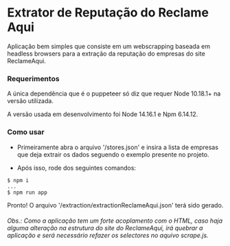# Extrator de Reputação do Reclame Aqui

Aplicação bem simples que consiste em um webscrapping baseada em headless browsers para a extração da reputação do empresas do site ReclameAqui.

### Requerimentos

A única dependência que é o puppeteer só diz que requer Node 10.18.1+ na versão utilizada.

A versão usada em desenvolvimento foi Node 14.16.1 e Npm 6.14.12.

### Como usar

- Primeiramente abra o arquivo '/stores.json' e insira a lista de empresas que deja extrair os dados seguendo o exemplo presente no projeto.

- Após isso, rode dos seguintes comandos:

``` 
$ npm i
...
$ npm run app
```

Pronto! O arquivo '/extraction/extractionReclameAqui.json' terá sido gerado.

###### Obs.: Como a aplicação tem um forte acoplamento com o HTML, caso haja alguma alteração na estrutura do site do ReclameAqui, irá quebrar a aplicação e será necessário refazer os selectores no aquivo scrape.js.
